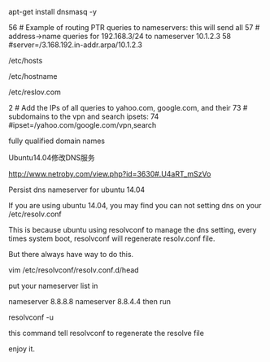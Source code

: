 apt-get install dnsmasq -y


56 # Example of routing PTR queries to nameservers: this will send all
57 # address->name queries for 192.168.3/24 to nameserver 10.1.2.3
58 #server=/3.168.192.in-addr.arpa/10.1.2.3

/etc/hosts

/etc/hostname

/etc/reslov.com


2 # Add the IPs of all queries to yahoo.com, google.com, and their
73 # subdomains to the vpn and search ipsets:
74 #ipset=/yahoo.com/google.com/vpn,search

fully qualified domain names


Ubuntu14.04修改DNS服务

http://www.netroby.com/view.php?id=3630#.U4aRT_mSzVo

Persist dns nameserver for ubuntu 14.04

If you are using ubuntu 14.04, you may find you can not setting dns on your /etc/resolv.conf

This is because ubuntu using resolvconf to manage the dns setting, every times system boot, resolvconf will regenerate resolv.conf file.

But there always have way to do this.



vim /etc/resolvconf/resolv.conf.d/head  


put your nameserver list in



nameserver 8.8.8.8
nameserver 8.8.4.4
then run




resolvconf -u


this command tell resolvconf to regenerate the resolve file

enjoy it.
